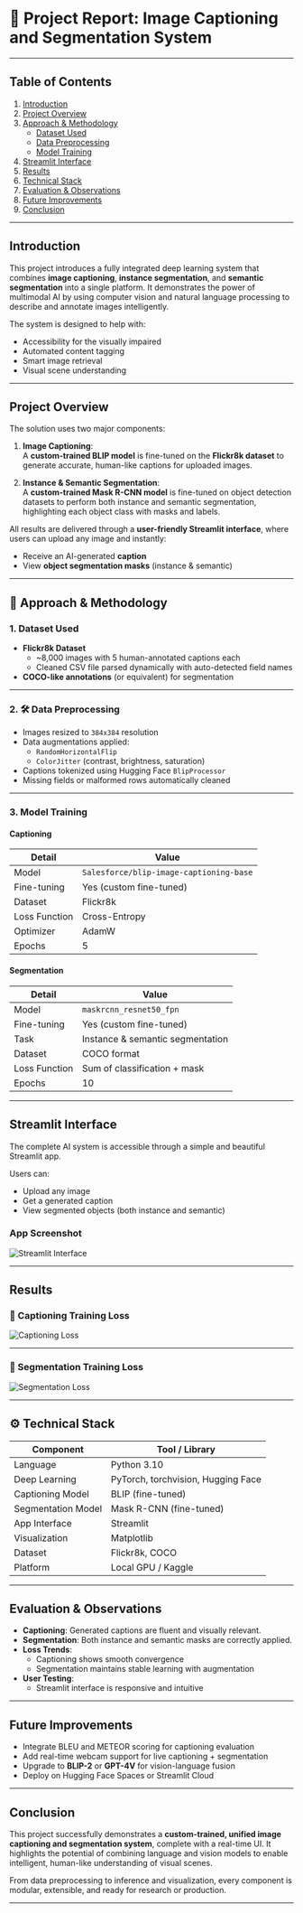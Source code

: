 # 📝 Project Report: Image Captioning and Segmentation System

---

## Table of Contents

1. [Introduction](#introduction)  
2. [Project Overview](#project-overview)  
3. [Approach & Methodology](#approach--methodology)  
   - [Dataset Used](#1--dataset-used)  
   - [Data Preprocessing](#2--data-preprocessing)  
   - [Model Training](#3--model-training)  
4. [Streamlit Interface](#streamlit-interface)  
5. [Results](#results)  
6. [Technical Stack](#technical-stack)  
7. [Evaluation & Observations](#evaluation--observations)  
8. [Future Improvements](#future-improvements)  
9. [Conclusion](#conclusion)  

---

## Introduction

This project introduces a fully integrated deep learning system that combines **image captioning**, **instance segmentation**, and **semantic segmentation** into a single platform. It demonstrates the power of multimodal AI by using computer vision and natural language processing to describe and annotate images intelligently.

The system is designed to help with:
- Accessibility for the visually impaired
- Automated content tagging
- Smart image retrieval
- Visual scene understanding

---

## Project Overview

The solution uses two major components:

1. **Image Captioning**:  
   A **custom-trained BLIP model** is fine-tuned on the **Flickr8k dataset** to generate accurate, human-like captions for uploaded images.

2. **Instance & Semantic Segmentation**:  
   A **custom-trained Mask R-CNN model** is fine-tuned on object detection datasets to perform both instance and semantic segmentation, highlighting each object class with masks and labels.

All results are delivered through a **user-friendly Streamlit interface**, where users can upload any image and instantly:
- Receive an AI-generated **caption**
- View **object segmentation masks** (instance & semantic)

---

## 🔧 Approach & Methodology

### 1. Dataset Used

- **Flickr8k Dataset**
  - ~8,000 images with 5 human-annotated captions each
  - Cleaned CSV file parsed dynamically with auto-detected field names
- **COCO-like annotations** (or equivalent) for segmentation

---

### 2. 🛠 Data Preprocessing

- Images resized to `384x384` resolution
- Data augmentations applied:
  - `RandomHorizontalFlip`
  - `ColorJitter` (contrast, brightness, saturation)
- Captions tokenized using Hugging Face `BlipProcessor`
- Missing fields or malformed rows automatically cleaned

---

### 3. Model Training

#### Captioning

| Detail        | Value                            |
|---------------|----------------------------------|
| Model         | `Salesforce/blip-image-captioning-base` |
| Fine-tuning   | Yes (custom fine-tuned)          |
| Dataset       | Flickr8k                         |
| Loss Function | Cross-Entropy                    |
| Optimizer     | AdamW                            |
| Epochs        | 5                                |

#### Segmentation

| Detail        | Value                         |
|---------------|-------------------------------|
| Model         | `maskrcnn_resnet50_fpn`       |
| Fine-tuning   | Yes (custom fine-tuned)       |
| Task          | Instance & semantic segmentation |
| Dataset       | COCO format                   |
| Loss Function | Sum of classification + mask  |
| Epochs        | 10                            |

---

## Streamlit Interface

The complete AI system is accessible through a simple and beautiful Streamlit app.

Users can:
- Upload any image
- Get a generated caption
- View segmented objects (both instance and semantic)

### App Screenshot

![Streamlit Interface](image.png) 

---

## Results

### 🔹 Captioning Training Loss

![Captioning Loss](captioning/loss_plot.png)

---

### 🔹 Segmentation Training Loss

![Segmentation Loss](segmentation/segmentation_loss.png)

---

## ⚙️ Technical Stack

| Component         | Tool / Library                            |
|------------------|--------------------------------------------|
| Language          | Python 3.10                                |
| Deep Learning     | PyTorch, torchvision, Hugging Face         |
| Captioning Model  | BLIP (fine-tuned)                          |
| Segmentation Model| Mask R-CNN (fine-tuned)                    |
| App Interface     | Streamlit                                  |
| Visualization     | Matplotlib                                 |
| Dataset           | Flickr8k, COCO                             |
| Platform          | Local GPU / Kaggle                         |

---

## Evaluation & Observations

- **Captioning**: Generated captions are fluent and visually relevant.
- **Segmentation**: Both instance and semantic masks are correctly applied.
- **Loss Trends**:
  - Captioning shows smooth convergence
  - Segmentation maintains stable learning with augmentation
- **User Testing**:
  - Streamlit interface is responsive and intuitive

---

## Future Improvements

- Integrate BLEU and METEOR scoring for captioning evaluation
- Add real-time webcam support for live captioning + segmentation
- Upgrade to **BLIP-2** or **GPT-4V** for vision-language fusion
- Deploy on Hugging Face Spaces or Streamlit Cloud

---

## Conclusion

This project successfully demonstrates a **custom-trained, unified image captioning and segmentation system**, complete with a real-time UI. It highlights the potential of combining language and vision models to enable intelligent, human-like understanding of visual scenes.

From data preprocessing to inference and visualization, every component is modular, extensible, and ready for research or production.

---
